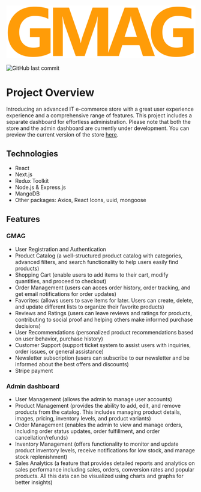![GMAG Logo](https://github.com/Aur71/gmag/blob/ae5db3ad0886c98335d01e7861f0b57ed65c9a93/public/logo.png)

![GitHub last commit](https://img.shields.io/github/last-commit/Aur71/gmag)

# Project Overview
Introducing an advanced IT e-commerce store with a great user experience experience and a comprehensive range of features. This project includes a separate dashboard for effortless administration. Please note that both the store and the admin dashboard are currently under development. You can preview the current version of the store [here](https://gmag.vercel.app/).

## Technologies
- React
- Next.js
- Redux Toolkit
- Node.js & Express.js
- MangoDB
- Other packages: Axios, React Icons, uuid, mongoose

## Features

### GMAG
- User Registration and Authentication
- Product Catalog (a well-structured product catalog with categories, advanced filters, and search functionality to help users easily find products)
- Shopping Cart (enable users to add items to their cart, modify quantities, and proceed to checkout)
- Order Management (users can acces order history, order tracking, and get email notifications for order updates)
- Favorites: (allows users to save items for later. Users can create, delete, and update different lists to organize their favorite products)
- Reviews and Ratings (users can leave reviews and ratings for products, contributing to social proof and helping others make informed purchase decisions)
- User Recommendations (personalized product recommendations based on user behavior, purchase history)
- Customer Support (support ticket system to assist users with inquiries, order issues, or general assistance)
- Newsletter subscription (users can subscribe to our newsletter and be informed about the best offers and discounts)
- Stripe payment

### Admin dashboard
- User Management (allows the admin to manage user accounts)
- Product Management (provides the ability to add, edit, and remove products from the catalog. This includes managing product details, images, pricing, inventory levels, and product variants)
- Order Management (enables the admin to view and manage orders, including order status updates, order fulfillment, and order cancellation/refunds)
- Inventory Management (offers functionality to monitor and update product inventory levels, receive notifications for low stock, and manage stock replenishment)
- Sales Analytics (a feature that provides detailed reports and analytics on sales performance including sales, orders, conversion rates and popular products. All this data can be visualized using charts and graphs for better insights)
